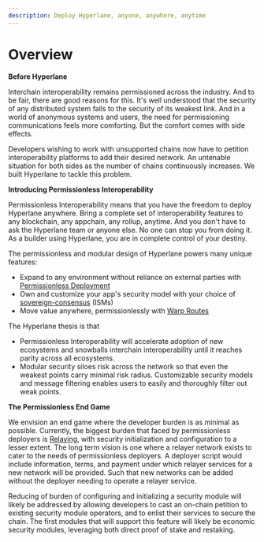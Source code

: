 ```yaml
---
description: Deploy Hyperlane, anyone, anywhere, anytime
---
```


# Overview

**Before Hyperlane**

Interchain interoperability remains permissioned across the industry. And to be fair, there are good reasons for this. It's well understood that the security of any distributed system falls to the security of its weakest link. And in a world of anonymous systems and users, the need for permissioning communications feels more comforting. But the comfort comes with side effects.

Developers wishing to work with unsupported chains now have to petition interoperability platforms to add their desired network. An untenable situation for both sides as the number of chains continuously increases. We built Hyperlane to tackle this problem.

**Introducing Permissionless Interoperability**

Permissionless Interoperability means that you have the freedom to deploy Hyperlane anywhere. Bring a complete set of interoperability features to any blockchain, any appchain, any rollup, anytime. And you don't have to ask the Hyperlane team or anyone else. No one can stop you from doing it. As a builder using Hyperlane, you are in complete control of your destiny.

The permissionless and modular design of Hyperlane powers many unique features:

* Expand to any environment without reliance on external parties with [Permissionless Deployment](deploy-hyperlane/)
* Own and customize your app's security model with your choice of [sovereign-consensus](../protocol/sovereign-consensus/ "mention") (ISMs)&#x20;
* Move value anywhere, permissionlessly with [Warp Routes](../apis/warp-api.md)

The Hyperlane thesis is that&#x20;

* Permissionless Interoperability will accelerate adoption of new ecosystems and snowballs interchain interoperability until it reaches parity across all ecosystems.
* Modular security siloes risk across the network so that even the weakest points carry minimal risk radius. Customizable security models and message filtering enables users to easily and thoroughly filter out weak points.

**The Permissionless End Game**

We envision an end game where the developer burden is as minimal as possible. Currently, the biggest burden that faced by permissionless deployers is [Relaying](../operators/relayers/), with security initialization and configuration to a lesser extent. The long term vision is one where a relayer network exists to cater to the needs of permissionless deployers. A deployer script would include information, terms, and payment under which relayer services for a new network will be provided. Such that new networks can be added without the deployer needing to operate a relayer service.

Reducing of burden of configuring and initializing a security module will likely be addressed by allowing developers to cast an on-chain petition to existing security module operators, and to enlist their services to secure the chain. The first modules that will support this feature will likely be economic security modules, leveraging both direct proof of stake and restaking.

